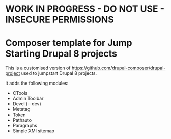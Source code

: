 # WORK IN PROGRESS - DO NOT USE - INSECURE PERMISSIONS

# Composer template for Jump Starting Drupal 8 projects
This is a customised version of https://github.com/drupal-composer/drupal-project used to jumpstart Drupal 8 projects.

It adds the following modules:
* CTools
* Admin Toolbar
* Devel (--dev)
* Metatag
* Token
* Pathauto
* Paragraphs
* Simple XMl sitemap
